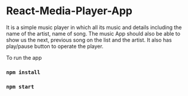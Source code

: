 # React-Media-Player-App

It is a simple music player in which all its music and details including the name of the artist, name of song. 
The music App should also be able to show us the next, previous song on the list and the artist. 
It also has play/pause button to operate the player.

To run the app
### `npm install`
### `npm start`
